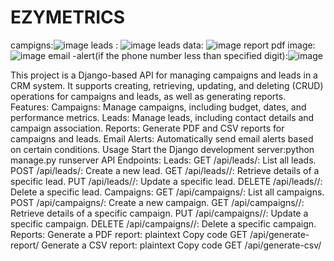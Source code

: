 # EZYMETRICS
campigns:![image](https://github.com/user-attachments/assets/59e7d341-3445-4dc1-ba54-d3a05a2fdc26)
leads : ![image](https://github.com/user-attachments/assets/9f24e092-ab98-4853-9a21-70b41dba22b7)
leads data: ![image](https://github.com/user-attachments/assets/61c5e9ec-0310-4a18-954a-22c5dcbbea79)
report pdf image:![image](https://github.com/user-attachments/assets/890f6587-8814-4219-912b-209cdfe1b47a)
email -alert(if the phone number less than specified digit):![image](https://github.com/user-attachments/assets/92e882bf-6c41-4014-a95b-7e0149b1eace)

This project is a Django-based API for managing campaigns and leads in a CRM system. It supports creating,  retrieving, updating, and deleting (CRUD) operations for campaigns and leads, as well as generating reports.
Features:
Campaigns: Manage campaigns, including budget, dates, and performance metrics.
Leads: Manage leads, including contact details and campaign association.
Reports: Generate PDF and CSV reports for campaigns and leads.
Email Alerts: Automatically send email alerts based on certain conditions.
Usage
Start the Django development server:python manage.py runserver
API Endpoints:
Leads:
GET /api/leads/: List all leads.
POST /api/leads/: Create a new lead.
GET /api/leads/<id>/: Retrieve details of a specific lead.
PUT /api/leads/<id>/: Update a specific lead.
DELETE /api/leads/<id>/: Delete a specific lead.
Campaigns:
GET /api/campaigns/: List all campaigns.
POST /api/campaigns/: Create a new campaign.
GET /api/campaigns/<id>/: Retrieve details of a specific campaign.
PUT /api/campaigns/<id>/: Update a specific campaign.
DELETE /api/campaigns/<id>/: Delete a specific campaign.
Reports:
Generate a PDF report:
plaintext
Copy code
GET /api/generate-report/
Generate a CSV report:
plaintext
Copy code
GET /api/generate-csv/


